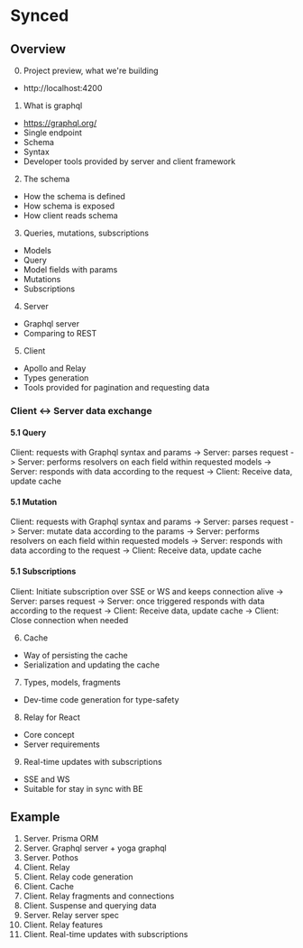 # Synced

## Overview

0. Project preview, what we're building

- http://localhost:4200

1. What is graphql

- https://graphql.org/
- Single endpoint
- Schema
- Syntax
- Developer tools provided by server and client framework

2. The schema

- How the schema is defined
- How schema is exposed
- How client reads schema

3. Queries, mutations, subscriptions

- Models
- Query
- Model fields with params
- Mutations
- Subscriptions

4. Server

- Graphql server
- Comparing to REST

5. Client

- Apollo and Relay
- Types generation
- Tools provided for pagination and requesting data

### Client <-> Server data exchange

#### 5.1 Query

Client: requests with Graphql syntax and params
-> Server: parses request
-> Server: performs resolvers on each field within requested models
-> Server: responds with data according to the request
-> Client: Receive data, update cache

#### 5.1 Mutation

Client: requests with Graphql syntax and params
-> Server: parses request
-> Server: mutate data according to the params
-> Server: performs resolvers on each field within requested models
-> Server: responds with data according to the request
-> Client: Receive data, update cache

#### 5.1 Subscriptions

Client: Initiate subscription over SSE or WS and keeps connection alive
-> Server: parses request
-> Server: once triggered responds with data according to the request
-> Client: Receive data, update cache
-> Client: Close connection when needed

6. Cache

- Way of persisting the cache
- Serialization and updating the cache

7. Types, models, fragments

- Dev-time code generation for type-safety

8. Relay for React

- Core concept
- Server requirements

9. Real-time updates with subscriptions

- SSE and WS
- Suitable for stay in sync with BE

## Example

1. Server. Prisma ORM
2. Server. Graphql server + yoga graphql
3. Server. Pothos
4. Client. Relay
5. Client. Relay code generation
6. Client. Cache
7. Client. Relay fragments and connections
8. Client. Suspense and querying data
9. Server. Relay server spec
10. Client. Relay features
11. Client. Real-time updates with subscriptions
